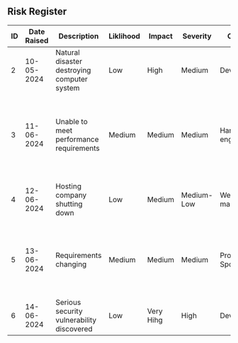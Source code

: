 ## Risk Register

|ID|Date Raised|Description                                  |Liklihood|Impact|Severity|Owner           |Mitigation Action|Status|Useful Resources|
|- |-          |-                                            |-        |-     |-       |-               |-                |-     |-               |
|2 |10-05-2024 |Natural disaster destroying computer system  |Low      |High  |Medium  |Developer       |Take regular backups|Open| |
|3 |11-06-2024 |Unable to meet performance requirements      |Medium   |Medium|Medium  |Hardware engineer|Test performance ahead of time, and request more computing resources if needde|Open| |
|4 |12-06-2024 |Hosting company shutting down                |Low      |Medium|Medium-Low|Web master    |Research alternative hosting and be prepared to switch|Open|https://aws.amazon.com https://azure.microsoft.com|
|5 |13-06-2024 |Requirements changing                        |Medium   |Medium|Medium  |Project Sponsor |Maintain contact with customer and make sure they're happy with the requirements|Open| |
|6 |14-06-2024 |Serious security vulnerability discovered    |Low      |Very Hihg|High |Developers      |Careful and extensive testing|Open| |

